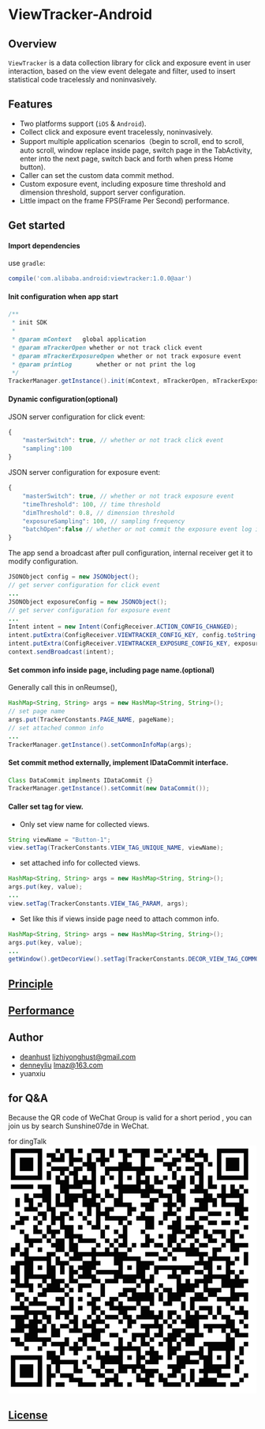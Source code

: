 # ViewTracker-Android

## Overview

`ViewTracker` is a data collection library for click and exposure event in user interaction, based on the view event delegate and filter, used to insert statistical code tracelessly and noninvasively.

## Features

* Two platforms support (`iOS` & `Android`).
* Collect click and exposure event tracelessly, noninvasively.
* Support multiple application scenarios（begin to scroll, end to scroll, auto scroll, window replace inside page, switch page in the TabActivity, enter into the next page, switch back and forth when press Home button).
* Caller can set the custom data commit method.
* Custom exposure event, including exposure time threshold and dimension threshold, support server configuration.
* Little impact on the frame FPS(Frame Per Second) performance.

## Get started

#### Import dependencies

use `gradle`:

```groovy
compile('com.alibaba.android:viewtracker:1.0.0@aar')
```

#### Init configuration when app start

```java
/**
 * init SDK
 *
 * @param mContext   global application
 * @param mTrackerOpen whether or not track click event
 * @param mTrackerExposureOpen whether or not track exposure event
 * @param printLog       whether or not print the log
 */
TrackerManager.getInstance().init(mContext, mTrackerOpen, mTrackerExposureOpen, printLog);
```

#### Dynamic configuration(optional)

JSON server configuration for click event:

```js
{
    "masterSwitch": true, // whether or not track click event
    "sampling":100
}
```
JSON server configuration for exposure event:

```js
{
    "masterSwitch": true, // whether or not track exposure event
    "timeThreshold": 100, // time threshold
    "dimThreshold": 0.8, // dimension threshold
    "exposureSampling": 100, // sampling frequency
    "batchOpen":false // whether or not commit the exposure event log in batch or one by one
}
```

The app send a broadcast after pull configuration, internal receiver get it to modify configuration.

```java
JSONObject config = new JSONObject();
// get server configuration for click event
...
JSONObject exposureConfig = new JSONObject();
// get server configuration for exposure event
...
Intent intent = new Intent(ConfigReceiver.ACTION_CONFIG_CHANGED);
intent.putExtra(ConfigReceiver.VIEWTRACKER_CONFIG_KEY, config.toString());
intent.putExtra(ConfigReceiver.VIEWTRACKER_EXPOSURE_CONFIG_KEY, exposureConfig.toString());
context.sendBroadcast(intent);
```

#### Set common info inside page, including page name.(optional)

Generally call this in onReumse(),

```java
HashMap<String, String> args = new HashMap<String, String>();
// set page name
args.put(TrackerConstants.PAGE_NAME, pageName);
// set attached common info
...
TrackerManager.getInstance().setCommonInfoMap(args);
```

#### Set commit method externally, implement IDataCommit interface.

```java
Class DataCommit implments IDataCommit {}
TrackerManager.getInstance().setCommit(new DataCommit());
```

#### Caller set tag for view.

* Only set view name for collected views.

```java
String viewName = "Button-1";
view.setTag(TrackerConstants.VIEW_TAG_UNIQUE_NAME, viewName);
```

* set attached info for collected views.

```java
HashMap<String, String> args = new HashMap<String, String>();
args.put(key, value);
...
view.setTag(TrackerConstants.VIEW_TAG_PARAM, args);
```

* Set like this if views inside page need to attach common info.

```java
HashMap<String, String> args = new HashMap<String, String>();
args.put(key, value);
...
getWindow().getDecorView().setTag(TrackerConstants.DECOR_VIEW_TAG_COMMON_INFO, args);
```

## [Principle](Docs/viewtracker_principle.md)

## [Performance](Docs/viewtracker_performance.md)

## Author

- [deanhust](https://github.com/deanhust) lizhiyonghust@gmail.com
- [denneyliu](https://github.com/denneyliu)
lmaz@163.com
- yuanxiu

## for Q&A
Because the QR code of WeChat Group is valid for a short period , you can join us by search Sunshine07de in WeChat.

for dingTalk
![](viewtracker/qr-code/dingtalk-for-qa.png)

## [License](LICENSE.txt)
